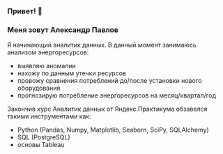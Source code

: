 ### Привет! 👋

### Меня зовут Александр Павлов
Я начинающий аналитик данных.
В данный момент занимаюсь анализом энергоресурсов:
   - выявляю аномалии
   - нахожу по данным утечки ресурсов
   - провожу сравнения потреблений до/после установки нового оборудования
   - прогнозирую потребление энергоресурсов на месяц/квартал/год
   
Закончив курс Аналитик данных от Яндекс.Практикума обзавелся такими инструментами как:
- Python (Pandas, Numpy, Matplotlib, Seaborn, SciPy, SQLAlchemy)
- SQL (PostgreSQL)
- основы Tableau
